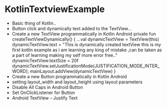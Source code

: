 # KotlinTextviewExample
- Basic thing of Kotlin..
- Button click and dynamically text added to the TextView...
- Create a new TextView programmatically in Kotlin Android
private fun createTextViewDynamically() {
        ...val dynamicTextView = TextView(this)
        dynamicTextView.text =
            "This is dynamically created textView this is my first kotlin example as i am learning any king of mistake ,can be taken as a part of learning making my self more error free.."
        dynamicTextView.textSize = 20f
        dynamicTextView.setJustificationMode(JUSTIFICATION_MODE_INTER_WORD);
        mainLayout.addView(dynamicTextView)
    }
- Create a new Button programmatically in Kotlin Android
- setting layout_width and layout_height using layout parameters
- Disable All Caps in Android Button
- Set OnClickListener for Button
- Android TextView – Justify Text
